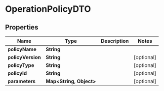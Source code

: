 

# OperationPolicyDTO

## Properties

Name | Type | Description | Notes
------------ | ------------- | ------------- | -------------
**policyName** | **String** |  | 
**policyVersion** | **String** |  |  [optional]
**policyType** | **String** |  |  [optional]
**policyId** | **String** |  |  [optional]
**parameters** | **Map&lt;String, Object&gt;** |  |  [optional]



